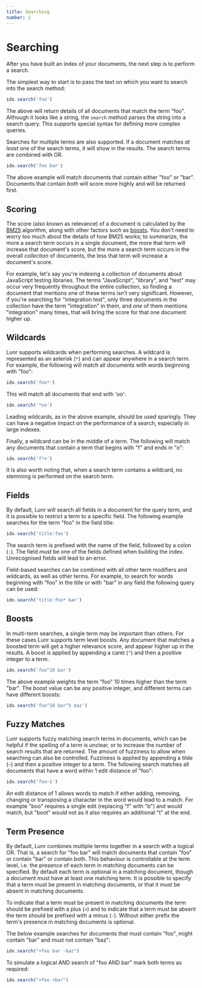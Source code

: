 ```yaml
---
title: Searching
number: 2
---
```

# Searching

After you have built an index of your documents, the next step is to perform a search.

The simplest way to start is to pass the text on which you want to search into the search method:

```javascript
idx.search('foo')
```

The above will return details of all documents that match the term "foo". Although it looks like a string, the `search` method parses the string into a search query. This supports special syntax for defining more complex queries.

Searches for multiple terms are also supported. If a document matches _at least_ one of the search terms, it will show in the results. The search terms are combined with OR.

```javascript
idx.search('foo bar')
```

The above example will match documents that contain either "foo" or "bar". Documents that contain _both_ will score more highly and will be returned first.

## Scoring

The score (also known as relevance) of a document is calculated by the [BM25](https://en.wikipedia.org/wiki/Okapi_BM25) algorithm, along with other factors such as [boosts](#Boosts).  You don't need to worry too much about the details of how BM25 works;
to summarize, the more a search term occurs in a single document, the more that term will increase that document's score, but the more a search term occurs in the overall _collection_ of documents, the less that term will increase a document's score.

For example, let's say you're indexing a collection of documents about JavaScript testing libraries.  The terms "JavaScript", "library", and "test" may occur very frequently throughout the entire collection, so finding a document that mentions one
of these terms isn't very significant.  However, if you're searching for "integration test", only three documents in the collection have the term "integration" in them, and _one_ of them mentions "integration" many times, that will bring the score
for that one document higher up.

## Wildcards

Lunr supports wildcards when performing searches. A wildcard is represented as an asterisk (`*`) and can appear anywhere in a search term. For example, the following will match all documents with words beginning with "foo":

```javascript
idx.search('foo*')
```

This will match all documents that end with 'oo':

```javascript
idx.search('*oo')
```

Leading wildcards, as in the above example, should be used sparingly. They can have a negative impact on the performance of a search, especially in large indexes.

Finally, a wildcard can be in the middle of a term. The following will match any documents that contain a term that begins with "f" and ends in "o":

```javascript
idx.search('f*o')
```

It is also worth noting that, when a search term contains a wildcard, no stemming is performed on the search term.

## Fields

By default, Lunr will search all fields in a document for the query term, and it is possible to restrict a term to a specific field. The following example searches for the term "foo" in the field title:

```javascript
idx.search('title:foo')
```

The search term is prefixed with the name of the field, followed by a colon (`:`). The field _must_ be one of the fields defined when building the index. Unrecognised fields will lead to an error.

Field-based searches can be combined with all other term modifiers and wildcards, as well as other terms. For example, to search for words beginning with "foo" in the title or with "bar" in any field the following query can be used:

```javascript
idx.search('title:foo* bar')
```

## Boosts

In multi-term searches, a single term may be important than others. For these cases Lunr supports term level boosts. Any document that matches a boosted term will get a higher relevance score, and appear higher up in the results. A boost is applied by appending a caret (`^`) and then a positive integer to a term.

```javascript
idx.search('foo^10 bar')
```

The above example weights the term "foo" 10 times higher than the term "bar". The boost value can be any positive integer, and different terms can have different boosts:

```javascript
idx.search('foo^10 bar^5 baz')
```

## Fuzzy Matches

Lunr supports fuzzy matching search terms in documents, which can be helpful if the spelling of a term is unclear, or to increase the number of search results that are returned. The amount of fuzziness to allow when searching can also be controlled. Fuzziness is applied by appending a tilde (`~`) and then a positive integer to a term. The following search matches all documents that have a word within 1 edit distance of "foo":

```javascript
idx.search('foo~1')
```

An edit distance of 1 allows words to match if either adding, removing, changing or transposing a character in the word would lead to a match. For example "boo" requires a single edit (replacing "f" with "b") and would match, but "boot" would not as it also requires an additional "t" at the end.

## Term Presence

By default, Lunr combines multiple terms together in a search with a logical OR. That is, a search for "foo bar" will match documents that contain "foo" or contain "bar" or contain both. This behaviour is controllable at the term level, i.e. the presence of each term in matching documents can be specified. By default each term is optional in a matching document, though a document must have at least one matching term. It is possible to specify that a term must be present in matching documents, or that it must be absent in matching documents.

To indicate that a term must be present in matching documents the term should be prefixed with a plus (`+`) and to indicate that a term must be absent the term should be prefixed with a minus (`-`). Without either prefix the term's presence in matching documents is optional.

The below example searches for documents that must contain "foo", might contain "bar" and must not contain "baz":

```javascript
idx.search("+foo bar -baz")
```

To simulate a logical AND search of "foo AND bar" mark both terms as required:

```javascript
idx.search("+foo +bar")
```

